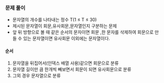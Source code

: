 ### 문제 풀이
- 문자열의 개수를 나타내는 정수 T(1 ≤ T ≤ 30)
- 제시된 문자열이 회문,유사회문,문자열인지 구분하는 문제
- 앞 뒤 방향으로 볼 때 같은 순서의 문자이면 회문 ,한 문자를 삭제하여 회문으로 만들 수 있는 문자열이면 유사회문 이외에는 문자열이다.

#### 순서
1. 문자열을 뒤집어서(인덱스 배열 사용)같으면 회문으로 분류
2. 문자열 길이만 큼 한개씩 빼보면서 회문이 되면 유사회문으로 분류
3. 그외 경우 문자열으로 분류

